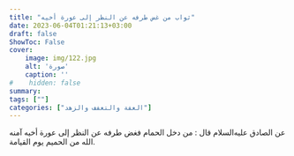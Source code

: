 ```yaml
---
title: "ثواب من غض طرفه عن النظر إلى عورة أخيه"
date: 2023-06-04T01:21:13+03:00
draft: false
ShowToc: False
cover:
    image: img/122.jpg
    alt: 'صورة'
    caption: ''
#    hidden: false
summary: 
tags: [""]
categories: ["العفة والتعفف والزهد"]
---
```

عن الصادق عليه‌السلام قال : من دخل الحمام فغض طرفه عن
النظر إلى عورة أخيه آمنه الله من الحميم يوم القيامة.

